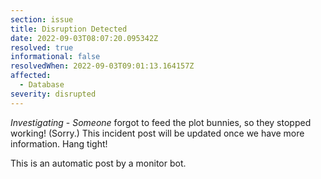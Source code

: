 ```yaml
---
section: issue
title: Disruption Detected
date: 2022-09-03T08:07:20.095342Z
resolved: true
informational: false
resolvedWhen: 2022-09-03T09:01:13.164157Z
affected:
  - Database
severity: disrupted
---
```

*Investigating* - _Someone_ forgot to feed the plot bunnies, so they stopped working! (Sorry.) This incident post will be updated once we have more information. Hang tight!

This is an automatic post by a monitor bot.
        
